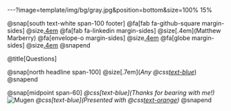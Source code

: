 ---?image=template/img/bg/gray.jpg&position=bottom&size=100% 15%

@snap[south text-white span-100 footer]
@fa[fab fa-github-square margin-sides]
@size[.4em](marberrym)
@fa[fab fa-linkedin margin-sides]
@size[.4em](Matthew Marberry)
@fa[envelope-o margin-sides]
@size[.4em](marberrym@gmail.com)
@fa[globe margin-sides]
@size[.4em](matthew-marberry.com)
@snapend

@title[Questions]

@snap[north headline span-100]
@size[.7em](*Any @css[text-blue](Questions?)*)
@snapend

@snap[midpoint span-60]
*@css[text-blue](Thanks for bearing with me!)*
![Mugen](https://i.imgur.com/ExwkFJR.gif)
*@css[text-blue](Presented with @css[text-orange](GitPitch))*
@snapend



